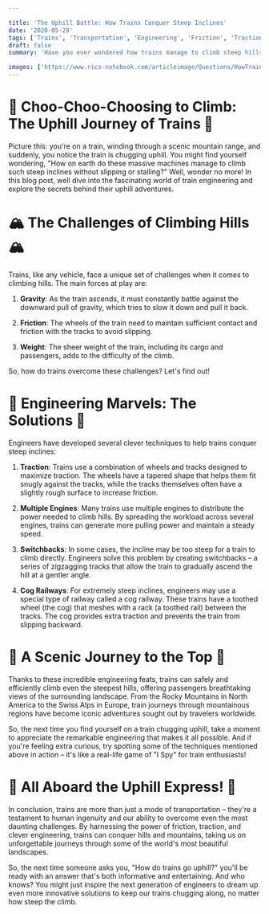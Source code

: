 ```yaml
---

title: 'The Uphill Battle: How Trains Conquer Steep Inclines'
date: '2020-05-29'
tags: ['Trains', 'Transportation', 'Engineering', 'Friction', 'Traction','Questions']
draft: false
summary: 'Have you ever wondered how trains manage to climb steep hills without slipping or stalling? In this blog post, we explore the fascinating engineering principles and techniques that allow trains to conquer even the most challenging uphill battles.'

images: ['https://www.rics-notebook.com/articleimage/Questions/HowTrainsGoUphill.webp']
---
```


# 🚂 Choo-Choo-Choosing to Climb: The Uphill Journey of Trains 🚂

Picture this: you're on a train, winding through a scenic mountain range, and suddenly, you notice the train is chugging uphill. You might find yourself wondering, "How on earth do these massive machines manage to climb such steep inclines without slipping or stalling?" Well, wonder no more! In this blog post, well dive into the fascinating world of train engineering and explore the secrets behind their uphill adventures.

# 🏔️ The Challenges of Climbing Hills 🏔️

Trains, like any vehicle, face a unique set of challenges when it comes to climbing hills. The main forces at play are:

1. **Gravity**: As the train ascends, it must constantly battle against the downward pull of gravity, which tries to slow it down and pull it back.

2. **Friction**: The wheels of the train need to maintain sufficient contact and friction with the tracks to avoid slipping.

3. **Weight**: The sheer weight of the train, including its cargo and passengers, adds to the difficulty of the climb.

So, how do trains overcome these challenges? Let's find out!

# 🔧 Engineering Marvels: The Solutions 🔧

Engineers have developed several clever techniques to help trains conquer steep inclines:

1. **Traction**: Trains use a combination of wheels and tracks designed to maximize traction. The wheels have a tapered shape that helps them fit snugly against the tracks, while the tracks themselves often have a slightly rough surface to increase friction.

2. **Multiple Engines**: Many trains use multiple engines to distribute the power needed to climb hills. By spreading the workload across several engines, trains can generate more pulling power and maintain a steady speed.

3. **Switchbacks**: In some cases, the incline may be too steep for a train to climb directly. Engineers solve this problem by creating switchbacks – a series of zigzagging tracks that allow the train to gradually ascend the hill at a gentler angle.

4. **Cog Railways**: For extremely steep inclines, engineers may use a special type of railway called a cog railway. These trains have a toothed wheel (the cog) that meshes with a rack (a toothed rail) between the tracks. The cog provides extra traction and prevents the train from slipping backward.

# 🌄 A Scenic Journey to the Top 🌄

Thanks to these incredible engineering feats, trains can safely and efficiently climb even the steepest hills, offering passengers breathtaking views of the surrounding landscape. From the Rocky Mountains in North America to the Swiss Alps in Europe, train journeys through mountainous regions have become iconic adventures sought out by travelers worldwide.

So, the next time you find yourself on a train chugging uphill, take a moment to appreciate the remarkable engineering that makes it all possible. And if you're feeling extra curious, try spotting some of the techniques mentioned above in action – it's like a real-life game of "I Spy" for train enthusiasts!

# 🚞 All Aboard the Uphill Express! 🚞

In conclusion, trains are more than just a mode of transportation – they're a testament to human ingenuity and our ability to overcome even the most daunting challenges. By harnessing the power of friction, traction, and clever engineering, trains can conquer hills and mountains, taking us on unforgettable journeys through some of the world's most beautiful landscapes.

So, the next time someone asks you, "How do trains go uphill?" you'll be ready with an answer that's both informative and entertaining. And who knows? You might just inspire the next generation of engineers to dream up even more innovative solutions to keep our trains chugging along, no matter how steep the climb.